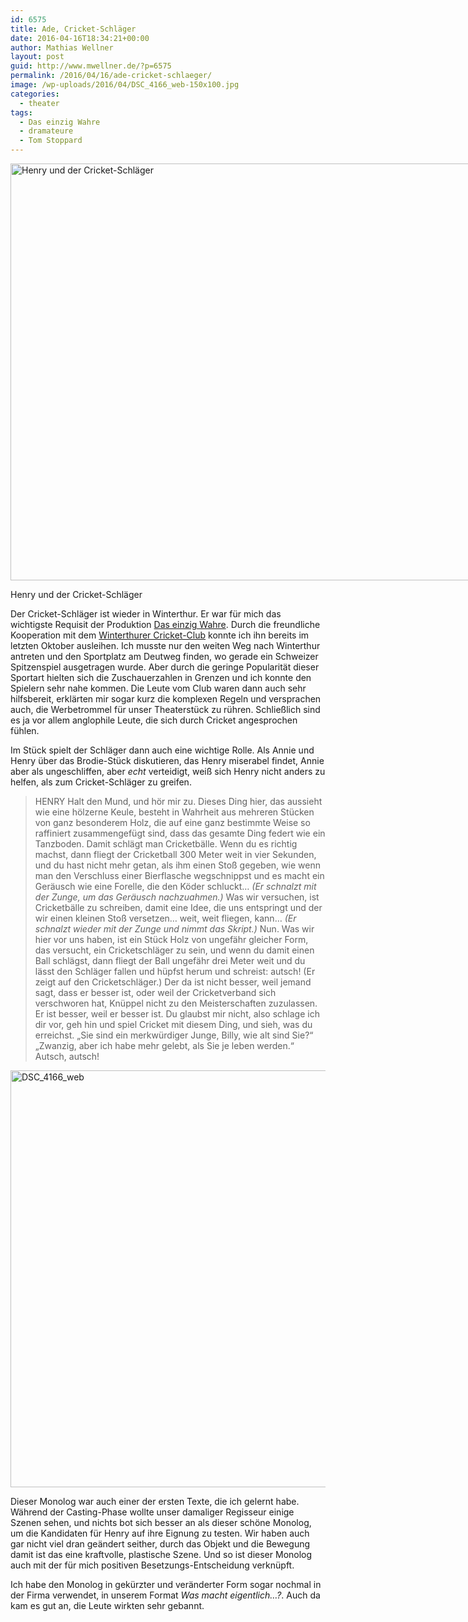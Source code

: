```yaml
---
id: 6575
title: Ade, Cricket-Schläger
date: 2016-04-16T18:34:21+00:00
author: Mathias Wellner
layout: post
guid: http://www.mwellner.de/?p=6575
permalink: /2016/04/16/ade-cricket-schlaeger/
image: /wp-uploads/2016/04/DSC_4166_web-150x100.jpg
categories:
  - theater
tags:
  - Das einzig Wahre
  - dramateure
  - Tom Stoppard
---
```

<div id="attachment_6576" style="width: 1010px" class="wp-caption aligncenter">
  <img src="http://www.mwellner.de/wp-uploads/2016/04/DSC_4172_web.jpg" alt="Henry und der Cricket-Schläger" width="1000" height="667" class="size-full wp-image-6576" srcset="http://www.mwellner.de/wp-uploads/2016/04/DSC_4172_web.jpg 1000w, http://www.mwellner.de/wp-uploads/2016/04/DSC_4172_web-350x233.jpg 350w, http://www.mwellner.de/wp-uploads/2016/04/DSC_4172_web-225x150.jpg 225w, http://www.mwellner.de/wp-uploads/2016/04/DSC_4172_web-150x100.jpg 150w" sizes="(max-width: 1000px) 100vw, 1000px" />
  
  <p class="wp-caption-text">
    Henry und der Cricket-Schläger
  </p>
</div>

Der Cricket-Schläger ist wieder in Winterthur. Er war für mich das wichtigste Requisit der Produktion [Das einzig Wahre](http://www.mwellner.de/schauspiel/das-einzig-wahre/ "Das einzig Wahre"). Durch die freundliche Kooperation mit dem <a href="http://www.winterthurcc.ch/" title="Winterthur Cricket Club" target="_blank">Winterthurer Cricket-Club</a> konnte ich ihn bereits im letzten Oktober ausleihen. Ich musste nur den weiten Weg nach Winterthur antreten und den Sportplatz am Deutweg finden, wo gerade ein Schweizer Spitzenspiel ausgetragen wurde. Aber durch die geringe Popularität dieser Sportart hielten sich die Zuschauerzahlen in Grenzen und ich konnte den Spielern sehr nahe kommen. Die Leute vom Club waren dann auch sehr hilfsbereit, erklärten mir sogar kurz die komplexen Regeln und versprachen auch, die Werbetrommel für unser Theaterstück zu rühren. Schließlich sind es ja vor allem anglophile Leute, die sich durch Cricket angesprochen fühlen. 

Im Stück spielt der Schläger dann auch eine wichtige Rolle. Als Annie und Henry über das Brodie-Stück diskutieren, das Henry miserabel findet, Annie aber als ungeschliffen, aber _echt_ verteidigt, weiß sich Henry nicht anders zu helfen, als zum Cricket-Schläger zu greifen.

> HENRY Halt den Mund, und hör mir zu. Dieses Ding hier, das aussieht wie eine hölzerne Keule, besteht in Wahrheit aus mehreren Stücken von ganz besonderem Holz, die auf eine ganz bestimmte Weise so raffiniert zusammengefügt sind, dass das gesamte Ding federt wie ein Tanzboden. Damit schlägt man Cricketbälle. Wenn du es richtig machst, dann fliegt der Cricketball 300 Meter weit in vier Sekunden, und du hast nicht mehr getan, als ihm einen Stoß gegeben, wie wenn man den Verschluss einer Bierflasche wegschnippst und es macht ein Geräusch wie eine Forelle, die den Köder schluckt&#8230; _(Er schnalzt mit der Zunge, um das Geräusch nachzuahmen.)_ Was wir versuchen, ist Cricketbälle zu schreiben, damit eine Idee, die uns entspringt und der wir einen kleinen Stoß versetzen&#8230; weit, weit fliegen, kann&#8230; _(Er schnalzt wieder mit der Zunge und nimmt das Skript.)_ Nun. Was wir hier vor uns haben, ist ein Stück Holz von ungefähr gleicher Form, das versucht, ein Cricketschläger zu sein, und wenn du damit einen Ball schlägst, dann fliegt der Ball ungefähr drei Meter weit und du lässt den Schläger fallen und hüpfst herum und schreist: autsch! (Er zeigt auf den Cricketschläger.) Der da ist nicht besser, weil jemand sagt, dass er besser ist, oder weil der Cricketverband sich verschworen hat, Knüppel nicht zu den Meisterschaften zuzulassen. Er ist besser, weil er besser ist. Du glaubst mir nicht, also schlage ich dir vor, geh hin und spiel Cricket mit diesem Ding, und sieh, was du erreichst. „Sie sind ein merkwürdiger Junge, Billy, wie alt sind Sie?“ „Zwanzig, aber ich habe mehr gelebt, als Sie je leben werden.“ Autsch, autsch! 

<img src="http://www.mwellner.de/wp-uploads/2016/04/DSC_4166_web.jpg" alt="DSC_4166_web" width="1000" height="667" class="aligncenter size-full wp-image-6578" srcset="http://www.mwellner.de/wp-uploads/2016/04/DSC_4166_web.jpg 1000w, http://www.mwellner.de/wp-uploads/2016/04/DSC_4166_web-350x233.jpg 350w, http://www.mwellner.de/wp-uploads/2016/04/DSC_4166_web-225x150.jpg 225w, http://www.mwellner.de/wp-uploads/2016/04/DSC_4166_web-150x100.jpg 150w" sizes="(max-width: 1000px) 100vw, 1000px" />

Dieser Monolog war auch einer der ersten Texte, die ich gelernt habe. Während der Casting-Phase wollte unser damaliger Regisseur einige Szenen sehen, und nichts bot sich besser an als dieser schöne Monolog, um die Kandidaten für Henry auf ihre Eignung zu testen. Wir haben auch gar nicht viel dran geändert seither, durch das Objekt und die Bewegung damit ist das eine kraftvolle, plastische Szene. Und so ist dieser Monolog auch mit der für mich positiven Besetzungs-Entscheidung verknüpft. 

Ich habe den Monolog in gekürzter und veränderter Form sogar nochmal in der Firma verwendet, in unserem Format _Was macht eigentlich&#8230;?_. Auch da kam es gut an, die Leute wirkten sehr gebannt.